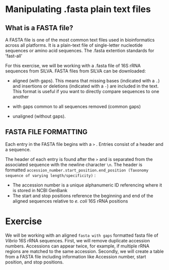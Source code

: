 # Manipulating .fasta plain text files #

## What is a FASTA file? ##
A FASTA file is one of the most common text files used in bioinformatics across all platforms. 
It is a plain-text file of single-letter nucleotide sequences or amino acid sequences. 
The .fasta extention standards for 'fast-all'

For this exercise, we will be working with a .fasta file of 16S rRNA sequences from SILVA. 
FASTA files from SILVA can be downloaded:

* aligned (with gaps). This means that missing bases (indicated with a `.`) and insertions or deletions (indicated with a `-`) are included in the text. This format is useful if you want to directly compare sequences to one another

* with gaps common to all sequences removed (common gaps)

* unaligned (without gaps).

## FASTA FILE FORMATTING ##


Each entry in the FASTA file begins with a `>` . Entries consist of a header and a sequence. 

The header of each entry is found after the `>` and is separated from the associated sequence with the newline character `\n`. The header is formatted `accession_number.start_position.end_position (Taxonomy sequence of varying length/specificity)` :

* The accession number is a unique alphanumeric ID referencing where it is stored in NCBI GenBank
* The start and stop positions reference the beginning and end of the aligned sequences relative to *e. coli* 16S rRNA positions

# Exercise #
We will be working with an aligned `fasta with gaps` formatted fasta file of *Vibrio* 16S rRNA sequences. First, we will remove duplicate accession numbers. Accessions can appear twice, for example, if multiple rRNA regions are matched to the same accession. Secondly, we will create a table from a FASTA file including information like Accession number, start position, and stop positions.

